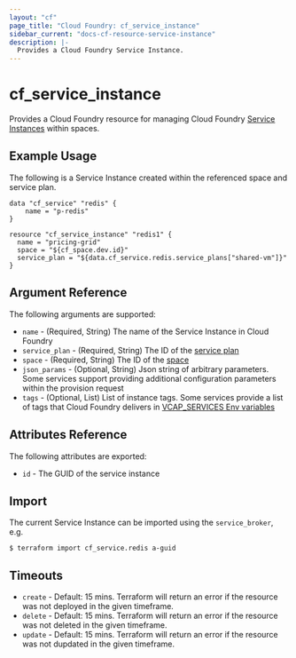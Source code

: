 ```yaml
---
layout: "cf"
page_title: "Cloud Foundry: cf_service_instance"
sidebar_current: "docs-cf-resource-service-instance"
description: |-
  Provides a Cloud Foundry Service Instance.
---
```


# cf\_service\_instance

Provides a Cloud Foundry resource for managing Cloud Foundry [Service Instances](https://docs.cloudfoundry.org/devguide/services/) within spaces.

## Example Usage

The following is a Service Instance created within the referenced space and service plan. 

```
data "cf_service" "redis" {
    name = "p-redis"
}

resource "cf_service_instance" "redis1" {
  name = "pricing-grid"
  space = "${cf_space.dev.id}"
  service_plan = "${data.cf_service.redis.service_plans["shared-vm"]}"
}
```

## Argument Reference

The following arguments are supported:

* `name` - (Required, String) The name of the Service Instance in Cloud Foundry
* `service_plan` - (Required, String) The ID of the [service plan](/docs/providers/cloudfoundry/d/service_plan.html)
* `space` - (Required, String) The ID of the [space](/docs/providers/cloudfoundry/r/space.html) 
* `json_params` - (Optional, String) Json string of arbitrary parameters. Some services support providing additional configuration parameters within the provision request
* `tags` - (Optional, List) List of instance tags. Some services provide a list of tags that Cloud Foundry delivers in [VCAP_SERVICES Env variables](https://docs.cloudfoundry.org/devguide/deploy-apps/environment-variable.html#VCAP-SERVICES)

## Attributes Reference

The following attributes are exported:

* `id` - The GUID of the service instance

## Import

The current Service Instance can be imported using the `service_broker`, e.g.

```
$ terraform import cf_service.redis a-guid
```

## Timeouts

* `create` - Default: 15 mins. Terraform will return an error if the resource was not deployed in the given timeframe.
* `delete` - Default: 15 mins. Terraform will return an error if the resource was not deleted in the given timeframe.
* `update` - Default: 15 mins. Terraform will return an error if the resource was not dupdated in the given timeframe.

